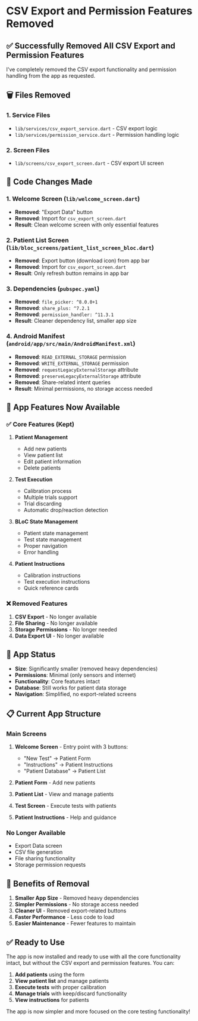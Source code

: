 # CSV Export and Permission Features Removed

## ✅ **Successfully Removed All CSV Export and Permission Features**

I've completely removed the CSV export functionality and permission handling from the app as requested.

## 🗑️ **Files Removed**

### **1. Service Files**
- `lib/services/csv_export_service.dart` - CSV export logic
- `lib/services/permission_service.dart` - Permission handling logic

### **2. Screen Files**
- `lib/screens/csv_export_screen.dart` - CSV export UI screen

## 🔧 **Code Changes Made**

### **1. Welcome Screen (`lib/welcome_screen.dart`)**
- **Removed**: "Export Data" button
- **Removed**: Import for `csv_export_screen.dart`
- **Result**: Clean welcome screen with only essential features

### **2. Patient List Screen (`lib/bloc_screens/patient_list_screen_bloc.dart`)**
- **Removed**: Export button (download icon) from app bar
- **Removed**: Import for `csv_export_screen.dart`
- **Result**: Only refresh button remains in app bar

### **3. Dependencies (`pubspec.yaml`)**
- **Removed**: `file_picker: ^8.0.0+1`
- **Removed**: `share_plus: ^7.2.1`
- **Removed**: `permission_handler: ^11.3.1`
- **Result**: Cleaner dependency list, smaller app size

### **4. Android Manifest (`android/app/src/main/AndroidManifest.xml`)**
- **Removed**: `READ_EXTERNAL_STORAGE` permission
- **Removed**: `WRITE_EXTERNAL_STORAGE` permission
- **Removed**: `requestLegacyExternalStorage` attribute
- **Removed**: `preserveLegacyExternalStorage` attribute
- **Removed**: Share-related intent queries
- **Result**: Minimal permissions, no storage access needed

## 📱 **App Features Now Available**

### **✅ Core Features (Kept)**
1. **Patient Management**
   - Add new patients
   - View patient list
   - Edit patient information
   - Delete patients

2. **Test Execution**
   - Calibration process
   - Multiple trials support
   - Trial discarding
   - Automatic drop/reaction detection

3. **BLoC State Management**
   - Patient state management
   - Test state management
   - Proper navigation
   - Error handling

4. **Patient Instructions**
   - Calibration instructions
   - Test execution instructions
   - Quick reference cards

### **❌ Removed Features**
1. **CSV Export** - No longer available
2. **File Sharing** - No longer available
3. **Storage Permissions** - No longer needed
4. **Data Export UI** - No longer available

## 🚀 **App Status**

- **Size**: Significantly smaller (removed heavy dependencies)
- **Permissions**: Minimal (only sensors and internet)
- **Functionality**: Core features intact
- **Database**: Still works for patient data storage
- **Navigation**: Simplified, no export-related screens

## 📋 **Current App Structure**

### **Main Screens**
1. **Welcome Screen** - Entry point with 3 buttons:
   - "New Test" → Patient Form
   - "Instructions" → Patient Instructions
   - "Patient Database" → Patient List

2. **Patient Form** - Add new patients
3. **Patient List** - View and manage patients
4. **Test Screen** - Execute tests with patients
5. **Patient Instructions** - Help and guidance

### **No Longer Available**
- Export Data screen
- CSV file generation
- File sharing functionality
- Storage permission requests

## 🎯 **Benefits of Removal**

1. **Smaller App Size** - Removed heavy dependencies
2. **Simpler Permissions** - No storage access needed
3. **Cleaner UI** - Removed export-related buttons
4. **Faster Performance** - Less code to load
5. **Easier Maintenance** - Fewer features to maintain

## ✅ **Ready to Use**

The app is now installed and ready to use with all the core functionality intact, but without the CSV export and permission features. You can:

1. **Add patients** using the form
2. **View patient list** and manage patients
3. **Execute tests** with proper calibration
4. **Manage trials** with keep/discard functionality
5. **View instructions** for patients

The app is now simpler and more focused on the core testing functionality!


